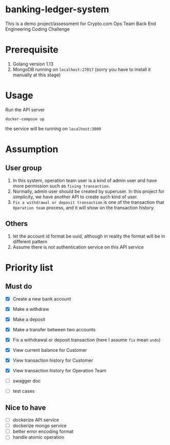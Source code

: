 # banking-ledger-system
This is a demo project/assessment for Crypto.com Ops Team Back End Engineering Coding Challenge

# Prerequisite
1. Golang version 1.13
2. MongoDB running on `localhost:27017` (sorry you have to install it manually at this stage)

# Usage
Run the API server 

`docker-compose up`

the service will be running on `localhost:3000`

# Assumption

## User group
1. In this system, operation team user is a kind of admin user and have more permission such as `fixing transaction`. 
2. Normally, admin user should be created by superuser. In this project for simplicity, we have another API to create such kind of user.
3. `Fix a withdrawal or deposit transaction` is one of the transaction that `Operation team` process, and it will show on the transaction history.

## Others
1. let the account id format be uuid, although in reality the format will be in different pattern
2. Assume there is not authentication service on this API service

# Priority list
## Must do
- [x] Create a new bank account
- [x] Make a withdraw
- [x] Make a deposit
- [x] Make a transfer between two accounts
- [x] Fix a withdrawal or deposit transaction (here I assume `fix` mean `undo`)
- [x] View current balance for Customer
- [x] View transaction history for Customer
- [x] View transaction history for Operation Team

- [ ] swagger doc
- [ ] test cases

## Nice to have
- [ ] dockerize API service
- [ ] dockerize mongo service
- [ ] better error encoding format
- [ ] handle atomic operation
